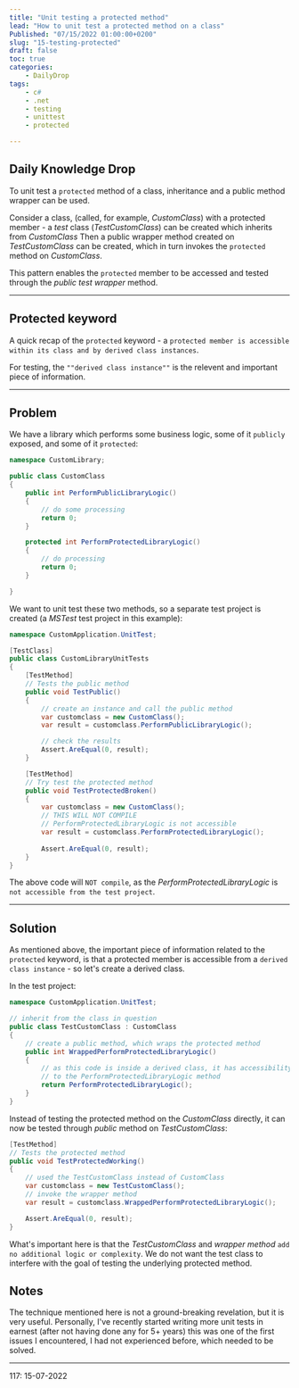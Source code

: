 ```yaml
---
title: "Unit testing a protected method"
lead: "How to unit test a protected method on a class"
Published: "07/15/2022 01:00:00+0200"
slug: "15-testing-protected"
draft: false
toc: true
categories:
    - DailyDrop
tags:
    - c#
    - .net
    - testing
    - unittest
    - protected

---
```


## Daily Knowledge Drop

To unit test a `protected` method of a class, inheritance and a public method wrapper can be used.

Consider a class, (called, for example, _CustomClass_) with a protected member - a _test_ class (_TestCustomClass_) can be created which inherits from _CustomClass_ Then a public wrapper method created on _TestCustomClass_ can be created, which in turn invokes the `protected` method on _CustomClass_.

This pattern enables the `protected` member to be accessed and tested through the _public test wrapper_ method.

---

## Protected keyword

A quick recap of the `protected` keyword - a `protected member is accessible within its class and by derived class instances`.

For testing, the `""derived class instance""` is the relevent and important piece of information.

---

## Problem

We have a library which performs some business logic, some of it `publicly` exposed, and some of it `protected`:

``` csharp
namespace CustomLibrary;

public class CustomClass
{
    public int PerformPublicLibraryLogic()
    {
        // do some processing
        return 0;
    }

    protected int PerformProtectedLibraryLogic()
    {
        // do processing
        return 0;
    }

}
```

We want to unit test these two methods, so a separate test project is created (a _MSTest_ test project in this example):


``` csharp
namespace CustomApplication.UnitTest;

[TestClass]
public class CustomLibraryUnitTests
{
    [TestMethod]
    // Tests the public method
    public void TestPublic()
    {
        // create an instance and call the public method
        var customclass = new CustomClass();
        var result = customclass.PerformPublicLibraryLogic();

        // check the results
        Assert.AreEqual(0, result);
    }

    [TestMethod]
    // Try test the protected method
    public void TestProtectedBroken()
    {
        var customclass = new CustomClass();
        // THIS WILL NOT COMPILE
        // PerformProtectedLibraryLogic is not accessible
        var result = customclass.PerformProtectedLibraryLogic();
        
        Assert.AreEqual(0, result);
    }
}
```

The above code will `NOT compile`, as the _PerformProtectedLibraryLogic_ is `not accessible from the test project`.


---

## Solution

As mentioned above, the important piece of information related to the `protected` keyword, is that a protected member is accessible from a `derived class instance` - so let's create a derived class.

In the test project:

``` csharp
namespace CustomApplication.UnitTest;

// inherit from the class in question
public class TestCustomClass : CustomClass
{
    // create a public method, which wraps the protected method
    public int WrappedPerformProtectedLibraryLogic()
    {
        // as this code is inside a derived class, it has accessibility
        // to the PerformProtectedLibraryLogic method
        return PerformProtectedLibraryLogic();
    }
}
```

Instead of testing the protected method on the _CustomClass_ directly, it can now be tested through _public_ method on _TestCustomClass_:

``` csharp
[TestMethod]
// Tests the protected method
public void TestProtectedWorking()
{
    // used the TestCustomClass instead of CustomClass 
    var customclass = new TestCustomClass();
    // invoke the wrapper method
    var result = customclass.WrappedPerformProtectedLibraryLogic();

    Assert.AreEqual(0, result);
}
```

What's important here is that the _TestCustomClass_ and _wrapper method_ `add no additional logic or complexity`. We do not want the test class to interfere with the goal of testing the underlying protected method.

## Notes

The technique mentioned here is not a ground-breaking revelation, but it is very useful. Personally, I've recently started writing more unit tests in earnest (after not having done any for 5+ years) this was one of the first issues I encountered, I had not experienced before, which needed to be solved. 

---

<?# DailyDrop ?>117: 15-07-2022<?#/ DailyDrop ?>
